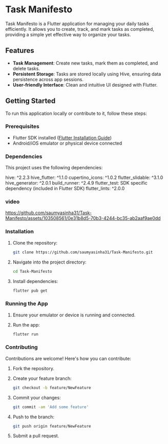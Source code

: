 
# Task Manifesto

Task Manifesto is a Flutter application for managing your daily tasks efficiently. It allows you to create, track, and mark tasks as completed, providing a simple yet effective way to organize your tasks.

## Features

- **Task Management**: Create new tasks, mark them as completed, and delete tasks.
- **Persistent Storage**: Tasks are stored locally using Hive, ensuring data persistence across app sessions.
- **User-friendly Interface**: Clean and intuitive UI designed with Flutter.

## Getting Started

To run this application locally or contribute to it, follow these steps:

### Prerequisites

- Flutter SDK installed ([Flutter Installation Guide](https://flutter.dev/docs/get-started/install))
- Android/iOS emulator or physical device connected

### Dependencies
This project uses the following dependencies:

hive: ^2.2.3
hive_flutter: ^1.1.0
cupertino_icons: ^1.0.2
flutter_slidable: ^3.1.0
hive_generator: ^2.0.1
build_runner: ^2.4.9
flutter_test: SDK specific dependency (included in Flutter SDK)
flutter_lints: ^2.0.0


### video


https://github.com/saumyasinha31/Task-Manifesto/assets/103508561/0e31b8d5-70b3-4244-bc35-ab2aaf9ae0dd




### Installation

1. Clone the repository:

   ```bash
   git clone https://github.com/saumyasinha31/Task-Manifesto.git
   ```

2. Navigate into the project directory:

   ```bash
   cd Task-Manifesto
   ```

3. Install dependencies:

   ```bash
   flutter pub get
   ```

### Running the App

1. Ensure your emulator or device is running and connected.

2. Run the app:

   ```bash
   flutter run
   ```

### Contributing

Contributions are welcome! Here's how you can contribute:

1. Fork the repository.

2. Create your feature branch:

   ```bash
   git checkout -b feature/NewFeature
   ```

3. Commit your changes:

   ```bash
   git commit -am 'Add some feature'
   ```

4. Push to the branch:

   ```bash
   git push origin feature/NewFeature
   ```

5. Submit a pull request.

